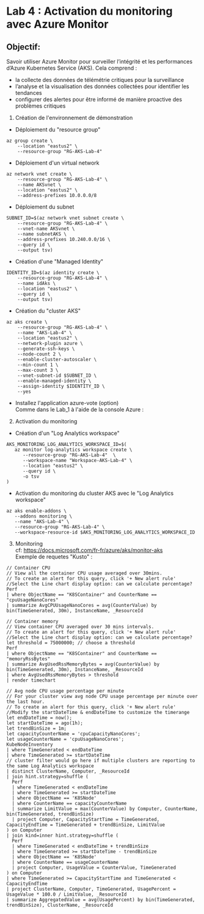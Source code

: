 # Lab 4 : Activation du monitoring avec Azure Monitor
## Objectif:
Savoir utiliser Azure Monitor pour surveiller l’intégrité et les performances d’Azure Kubernetes Service (AKS). Cela comprend :<br>
- la collecte des données de télémétrie critiques pour la surveillance <br>
- l’analyse et la visualisation des données collectées pour identifier les tendances <br>
- configurer des alertes pour être informé de manière proactive des problèmes critiques <br>

1. Création de l'environnement de démonstration <br>
- Déploiement du "resource group"<br>
```
az group create \
    --location "eastus2" \
    --resource-group "RG-AKS-Lab-4"
```
- Déploiement d'un virtual network
```
az network vnet create \
    --resource-group "RG-AKS-Lab-4" \
    --name AKSvnet \
    --location "eastus2" \
    --address-prefixes 10.0.0.0/8
```
- Déploiement du subnet
```
SUBNET_ID=$(az network vnet subnet create \
    --resource-group "RG-AKS-Lab-4" \
    --vnet-name AKSvnet \
    --name subnetAKS \
    --address-prefixes 10.240.0.0/16 \
    --query id \
    --output tsv)
```
- Création d'une "Managed Identity" <br>
```
IDENTITY_ID=$(az identity create \
    --resource-group "RG-AKS-Lab-4" \
    --name idAks \
    --location "eastus2" \
    --query id \
    --output tsv)
```
- Création du "cluster AKS" <br>
```
az aks create \
    --resource-group "RG-AKS-Lab-4" \
    --name "AKS-Lab-4" \
    --location "eastus2" \
    --network-plugin azure \
    --generate-ssh-keys \
    --node-count 2 \
    --enable-cluster-autoscaler \
    --min-count 1 \
    --max-count 3 \
    --vnet-subnet-id $SUBNET_ID \
    --enable-managed-identity \
    --assign-identity $IDENTITY_ID \
    --yes
```
- Installez l'application azure-vote (option) <br>
Comme dans le Lab_1 à l'aide de la console Azure :<br>

2. Activation du monitoring
- Création d'un "Log Analytics workspace" <br>
```
AKS_MONITORING_LOG_ANALYTICS_WORKSPACE_ID=$(
   az monitor log-analytics workspace create \
      --resource-group "RG-AKS-Lab-4"  \
      --workspace-name "Workspace-AKS-Lab-4" \
      --location "eastus2" \
      --query id \
      -o tsv
)
```
- Activation du monitoring du cluster AKS avec le "Log Analytics workspace"
```
az aks enable-addons \
   --addons monitoring \
   --name "AKS-Lab-4" \
   --resource-group "RG-AKS-Lab-4" \
   --workspace-resource-id $AKS_MONITORING_LOG_ANALYTICS_WORKSPACE_ID
```
3. Monitoring<br>
cf: https://docs.microsoft.com/fr-fr/azure/aks/monitor-aks <br>
Exemple de requetes "Kusto" : <br>
```
// Container CPU 
// View all the container CPU usage averaged over 30mins. 
// To create an alert for this query, click '+ New alert rule'
//Select the Line chart display option: can we calculate percentage?
Perf
| where ObjectName == "K8SContainer" and CounterName == "cpuUsageNanoCores"
| summarize AvgCPUUsageNanoCores = avg(CounterValue) by bin(TimeGenerated, 30m), InstanceName, _ResourceId
```
```
// Container memory 
// View container CPU averaged over 30 mins intervals. 
// To create an alert for this query, click '+ New alert rule'
//Select the Line chart display option: can we calculate percentage?
let threshold = 75000000; // choose a threshold 
Perf
| where ObjectName == "K8SContainer" and CounterName == "memoryRssBytes"
| summarize AvgUsedRssMemoryBytes = avg(CounterValue) by bin(TimeGenerated, 30m), InstanceName, _ResourceId
| where AvgUsedRssMemoryBytes > threshold 
| render timechart
```
```
// Avg node CPU usage percentage per minute  
// For your cluster view avg node CPU usage percentage per minute over the last hour. 
// To create an alert for this query, click '+ New alert rule'
//Modify the startDateTime & endDateTime to customize the timerange
let endDateTime = now();
let startDateTime = ago(1h);
let trendBinSize = 1m;
let capacityCounterName = 'cpuCapacityNanoCores';
let usageCounterName = 'cpuUsageNanoCores';
KubeNodeInventory
| where TimeGenerated < endDateTime
| where TimeGenerated >= startDateTime
// cluster filter would go here if multiple clusters are reporting to the same Log Analytics workspace
| distinct ClusterName, Computer, _ResourceId
| join hint.strategy=shuffle (
  Perf
  | where TimeGenerated < endDateTime
  | where TimeGenerated >= startDateTime
  | where ObjectName == 'K8SNode'
  | where CounterName == capacityCounterName
  | summarize LimitValue = max(CounterValue) by Computer, CounterName, bin(TimeGenerated, trendBinSize)
  | project Computer, CapacityStartTime = TimeGenerated, CapacityEndTime = TimeGenerated + trendBinSize, LimitValue
) on Computer
| join kind=inner hint.strategy=shuffle (
  Perf
  | where TimeGenerated < endDateTime + trendBinSize
  | where TimeGenerated >= startDateTime - trendBinSize
  | where ObjectName == 'K8SNode'
  | where CounterName == usageCounterName
  | project Computer, UsageValue = CounterValue, TimeGenerated
) on Computer
| where TimeGenerated >= CapacityStartTime and TimeGenerated < CapacityEndTime
| project ClusterName, Computer, TimeGenerated, UsagePercent = UsageValue * 100.0 / LimitValue, _ResourceId
| summarize AggregatedValue = avg(UsagePercent) by bin(TimeGenerated, trendBinSize), ClusterName, _ResourceId
```

